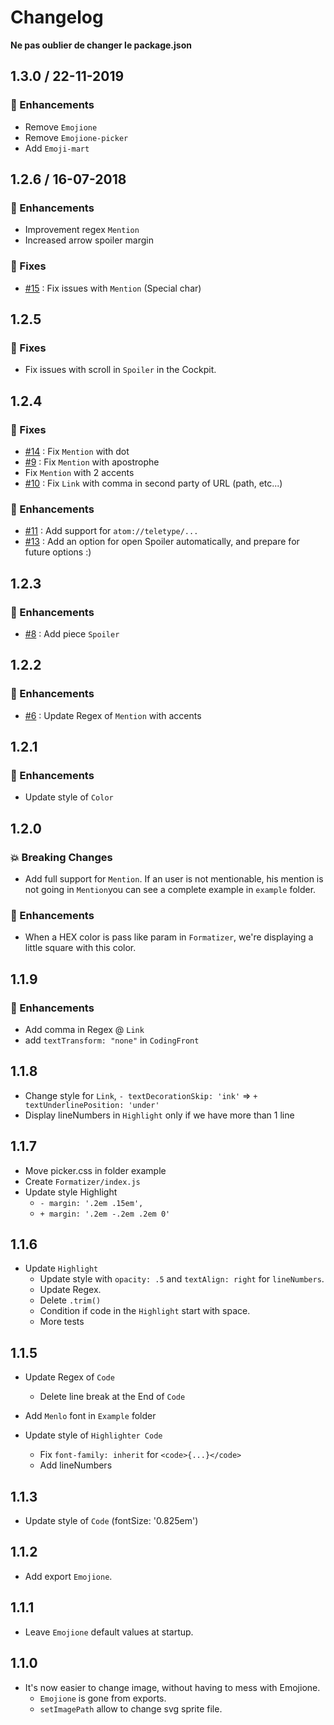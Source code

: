 # Changelog

**Ne pas oublier de changer le package.json**

## 1.3.0 / 22-11-2019

### :tada: Enhancements

- Remove `Emojione`
- Remove `Emojione-picker`
- Add `Emoji-mart`


## 1.2.6 / 16-07-2018

### :tada: Enhancements

* Improvement regex `Mention`
* Increased arrow spoiler margin

### :bug: Fixes

* [#15](https://github.com/O-clock-Dev/formatizer/issues/15) : Fix issues with `Mention` (Special char)

## 1.2.5

### :bug: Fixes

* Fix issues with scroll in `Spoiler` in the Cockpit.

## 1.2.4

### :bug: Fixes

* [#14](https://github.com/O-clock-Dev/formatizer/issues/14) : Fix `Mention` with dot
* [#9](https://github.com/O-clock-Dev/formatizer/issues/9) : Fix `Mention` with apostrophe
* Fix `Mention` with 2 accents
* [#10](https://github.com/O-clock-Dev/formatizer/issues/10) : Fix `Link` with comma in second party of URL (path, etc...)

### :tada: Enhancements

* [#11](https://github.com/O-clock-Dev/formatizer/issues/11) : Add support for `atom://teletype/...`
* [#13](https://github.com/O-clock-Dev/formatizer/issues/13) : Add an option for open Spoiler automatically, and prepare for future options :)

## 1.2.3

### :tada: Enhancements

* [#8](https://github.com/O-clock-Dev/formatizer/issues/8) : Add piece `Spoiler`

## 1.2.2

### :tada: Enhancements

* [#6](https://github.com/O-clock-Dev/formatizer/issues/6) : Update Regex of `Mention` with accents

## 1.2.1

### :tada: Enhancements

* Update style of `Color`

## 1.2.0

### :boom: Breaking Changes

* Add full support for `Mention`. If an user is not mentionable, his mention is not going in `Mention`you can see a complete example in `example` folder.

### :tada: Enhancements

* When a HEX color is pass like param in `Formatizer`, we're displaying a little square with this color.

## 1.1.9

### :tada: Enhancements

* Add comma in Regex @ `Link`
* add `textTransform: "none"` in `CodingFront`

## 1.1.8

* Change style for `Link`, `- textDecorationSkip: 'ink'` => `+ textUnderlinePosition: 'under'`
* Display lineNumbers in `Highlight` only if we have more than 1 line

## 1.1.7

* Move picker.css in folder example
* Create `Formatizer/index.js`
* Update style Highlight
  * `- margin: '.2em .15em',`
  * `+ margin: '.2em -.2em .2em 0'`

## 1.1.6

* Update `Highlight`
  * Update style with `opacity: .5` and `textAlign: right` for `lineNumbers`.
  * Update Regex.
  * Delete `.trim()`
  * Condition if code in the `Highlight` start with space.
  * More tests

## 1.1.5

* Update Regex of `Code`

  * Delete line break at the End of `Code`

* Add `Menlo` font in `Example` folder
* Update style of `Highlighter Code`
  * Fix `font-family: inherit` for `<code>{...}</code>`
  * Add lineNumbers

## 1.1.3

* Update style of `Code` (fontSize: '0.825em')

## 1.1.2

* Add export `Emojione`.

## 1.1.1

* Leave `Emojione` default values at startup.

## 1.1.0

* It's now easier to change image, without having to mess with Emojione.
  * `Emojione` is gone from exports.
  * `setImagePath` allow to change svg sprite file.
